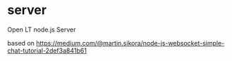 # server
Open LT node.js Server

based on https://medium.com/@martin.sikora/node-js-websocket-simple-chat-tutorial-2def3a841b61